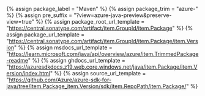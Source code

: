{% assign package_label = "Maven" %}
{% assign package_trim = "azure-" %}
{% assign pre_suffix = "?view=azure-java-preview&amp;preserve-view=true" %}
{% assign package_root_url_template = "https://central.sonatype.com/artifact/item.GroupId/item.Package" %}
{% assign package_url_template = "https://central.sonatype.com/artifact/item.GroupId/item.Package/item.Version" %}
{% assign msdocs_url_template =  "https://learn.microsoft.com/java/api/overview/azure/item.TrimmedPackage-readme" %}
{% assign ghdocs_url_template = "https://azuresdkdocs.z19.web.core.windows.net/java/item.Package/item.Version/index.html" %}
{% assign source_url_template = "https://github.com/Azure/azure-sdk-for-java/tree/item.Package_item.Version/sdk/item.RepoPath/item.Package/" %}
